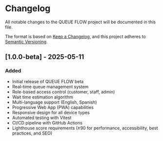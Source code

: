
# Changelog

All notable changes to the QUEUE FLOW project will be documented in this file.

The format is based on [Keep a Changelog](https://keepachangelog.com/en/1.0.0/),
and this project adheres to [Semantic Versioning](https://semver.org/spec/v2.0.0.html).

## [1.0.0-beta] - 2025-05-11

### Added
- Initial release of QUEUE FLOW beta
- Real-time queue management system
- Role-based access control (customer, staff, admin)
- Wait time estimation algorithm
- Multi-language support (English, Spanish)
- Progressive Web App (PWA) capabilities
- Responsive design for all device types
- Automated testing with Vitest
- CI/CD pipeline with GitHub Actions
- Lighthouse score requirements (≥90 for performance, accessibility, best practices, and SEO)
